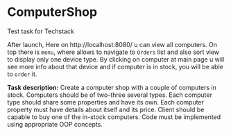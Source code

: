 # ComputerShop
Test task for Techstack

After launch, Here on http://localhost:8080/ u can view all computers. On top there is `menu`, where allows to navigate to `Orders` list and also sort view to display only one device type. By clicking on computer at main page u will see more info about that device and if computer is in stock, you will be able to `order` it.

<b>Task description:</b>
Create a computer shop with a couple of computers in stock. Computers should be of two-three several types. Each computer type should share some properties and have its own. Each computer property must have details about itself and its price. Client should be capable to buy one of the in-stock computers. Code must be implemented using appropriate OOP concepts.
